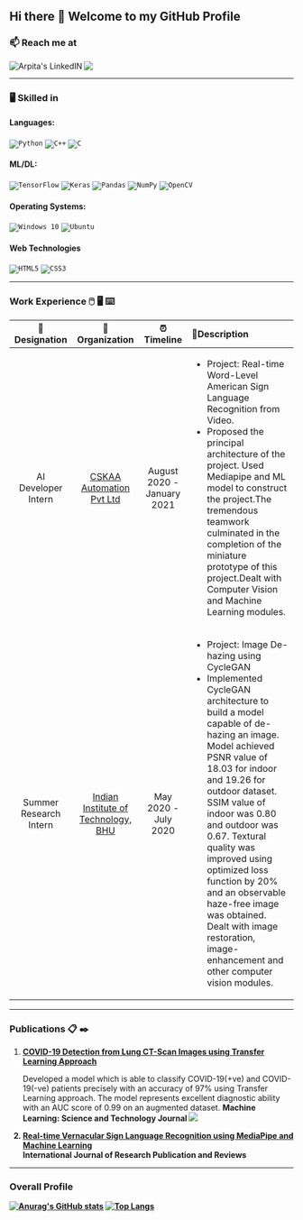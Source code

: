 ## Hi there 👋 Welcome to my GitHub Profile

<!--
**arpita739/arpita739** is a ✨ _special_ ✨ repository because its `README.md` (this file) appears on your GitHub profile.

Here are some ideas to get you started:

- 🔭 I’m currently working on 
- 🌱 I’m currently learning ...
- 👯 I’m looking to collaborate on ...
- 🤔 I’m looking for help with ...
- 💬 Ask me about ...
- 📫 How to reach me: ...
- 😄 Pronouns: ...
- ⚡ Fun fact: ...
-->
### 📫 Reach me at
<a href="https://www.linkedin.com/in/arpita-halder-8718b413b/">
  <img align="left" alt="Arpita's LinkedIN" src="https://img.shields.io/badge/linkedin-%230077B5.svg?style=for-the-badge&logo=linkedin&logoColor=white" />
</a>
<a href="mailto:arpitahalder739@gmail.com?">
  <img src="https://img.shields.io/badge/gmail-%23DD0031.svg?&style=for-the-badge&logo=gmail&logoColor=white"/></a>
</a>

<hr>

###  :desktop_computer: Skilled in 


#### Languages:
<code><img alt="Python" src="https://img.shields.io/badge/python-%2314354C.svg?style=for-the-badge&logo=python&logoColor=white"/></code>
<code><img alt="C++" src="https://img.shields.io/badge/c++-%2300599C.svg?style=for-the-badge&logo=c%2B%2B&logoColor=white"/></code>
<code><img alt="C" src="https://img.shields.io/badge/c-%2300599C.svg?style=for-the-badge&logo=c&logoColor=white"/></code>

#### ML/DL:
<code><img alt="TensorFlow" src="https://img.shields.io/badge/TensorFlow-%23FF6F00.svg?style=for-the-badge&logo=TensorFlow&logoColor=white" /></code>
<code><img alt="Keras" src="https://img.shields.io/badge/Keras-%23D00000.svg?style=for-the-badge&logo=Keras&logoColor=white"/></code>
<code><img alt="Pandas" src="https://img.shields.io/badge/pandas-%23150458.svg?style=for-the-badge&logo=pandas&logoColor=white" /></code>
<code><img alt="NumPy" src="https://img.shields.io/badge/numpy-%23013243.svg?style=for-the-badge&logo=numpy&logoColor=white" /></code>
<code><img alt="OpenCV" src="https://img.shields.io/badge/opencv-%23white.svg?style=for-the-badge&logo=opencv&logoColor=white"/></code>

#### Operating Systems:
<code><img alt="Windows 10" src="https://img.shields.io/badge/Windows-0078D6?style=for-the-badge&logo=windows&logoColor=white" /></code>
<code><img alt="Ubuntu" src="https://img.shields.io/badge/Ubuntu-E95420?style=for-the-badge&logo=ubuntu&logoColor=white" /></code>

#### Web Technologies
<code><img alt="HTML5" src="https://img.shields.io/badge/html5-%23E34F26.svg?style=for-the-badge&logo=html5&logoColor=white"/></code>
<code><img alt="CSS3" src="https://img.shields.io/badge/css3-%231572B6.svg?style=for-the-badge&logo=css3&logoColor=white"/></code>

<hr>

### Work Experience :computer_mouse: :desktop_computer: :keyboard:

| 💼 Designation |  🏢Organization | ⏰Timeline  |💬Description
| :-: | :-: | :--: |:--|
| AI Developer Intern | [CSKAA Automation Pvt Ltd](http://www.cskaa.co.in/) | August 2020 - January 2021 |<ul><li>Project: Real-time Word-Level American Sign Language Recognition from Video.</li><li>Proposed the principal architecture of the project. Used Mediapipe and ML model to construct the project.The tremendous teamwork culminated in the completion of the miniature prototype of this project.Dealt with Computer Vision and Machine Learning modules.</li></ul>|
| Summer Research Intern | [Indian Institute of Technology, BHU](https://iitbhu.ac.in/) | May 2020 - July 2020 |<ul><li>Project: Image De-hazing using CycleGAN</li><li>Implemented CycleGAN architecture to build a model capable of de-hazing an image. Model achieved PSNR value of 18.03 for indoor and 19.26 for outdoor dataset. SSIM value of indoor was 0.80 and outdoor was 0.67. Textural quality was improved using optimized loss function by 20% and an observable haze-free image was obtained. Dealt with image restoration, image-enhancement and other computer vision modules.</li></ul>|

<hr>

### Publications :clipboard: :black_nib:
<ol>
    <li><a href="https://doi.org/10.1088/2632-2153/abf22c"/><strong>COVID-19 Detection from Lung CT-Scan Images using Transfer Learning Approach</strong></a></li> 
    <p>Developed a model which is able to classify COVID-19(+ve) and COVID-19(-ve) patients precisely with an accuracy of 97% using Transfer Learning approach. The model represents excellent diagnostic ability with an AUC score of 0.99 on an augmented dataset. <strong>Machine Learning: Science and Technology Journal<strong> <img src="https://img.shields.io/badge/IOP%20Science-Publisher-blue"/></p>
    <li><a href="https://www.ijrpr.com/uploads/V2ISSUE5/IJRPR462.pdf"/>Real-time Vernacular Sign Language Recognition using MediaPipe and Machine Learning</a></li>
    <strong>International Journal of Research Publication and Reviews</strong>
</ol>

<hr>


### Overall Profile

[![Anurag's GitHub stats](https://github-readme-stats.vercel.app/api?username=arpita739)](https://github.com/anuraghazra/github-readme-stats)
[![Top Langs](https://github-readme-stats.vercel.app/api/top-langs/?username=arpita739&layout=compact)](https://github.com/anuraghazra/github-readme-stats)

  

